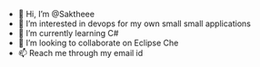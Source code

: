 - 👋 Hi, I’m @Saktheee
- 👀 I’m interested in devops for my own small small applications
- 🌱 I’m currently learning C# 
- 💞️ I’m looking to collaborate on Eclipse Che
- 📫 Reach me through my email id

<!---
Saktheee/Saktheee is a ✨ special ✨ repository because its `README.md` (this file) appears on your GitHub profile.
You can click the Preview link to take a look at your changes.
--->
